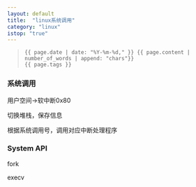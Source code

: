 ```yaml
---
layout: default
title:  "linux系统调用"
category: "linux"
istop: "true"
---
```

>     {{ page.date | date: "%Y-%m-%d," }} {{ page.content | number_of_words | append: "chars"}}
>     {{ page.tags }}

### 系统调用

用户空间->软中断0x80

切换堆栈，保存信息

根据系统调用号，调用对应中断处理程序

### System API

fork 

execv 
